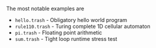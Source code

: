 
The most notable examples are
- `hello.trash` - Obligatory hello world program
- `rule110.trash` - Turing complete 1D cellular automaton
- `pi.trash` - Floating point arithmetic
- `sum.trash` - Tight loop runtime stress test
